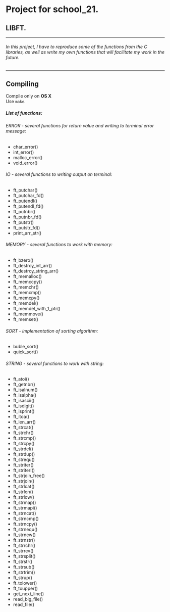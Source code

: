 # Project for school_21.
## LIBFT.
---
###### In this project, I have to reproduce some of the functions from the C libraries, as well as write my own functions that will facilitate my work in the future. 
---
## Compiling  
Compile only on **OS X**  
Use `make`.
##### List of functions:

###### ERROR - several functions for return value and writing to terminal error message:
* char_error()
* int_error()
* malloc_error()
* void_error()

###### IO - several functions to writing output on terminal:
* ft_putchar()
* ft_putchar_fd()
* ft_putendl()
* ft_putendl_fd()
* ft_putnbr()
* ft_putnbr_fd()
* ft_putstr()
* ft_putstr_fd()
* print_arr_str()

###### MEMORY - several functions to work with memory:
* ft_bzero()
* ft_destroy_int_arr()
* ft_destroy_string_arr()
* ft_memalloc()
* ft_memccpy()
* ft_memchr()
* ft_memcmp()
* ft_memcpy()
* ft_memdel()
* ft_memdel_with_1_ptr()
* ft_memmove()
* ft_memset()

###### SORT - implementation of sorting algorithm:
* buble_sort()
* quick_sort()

###### STRING - several functions to work with string:
* ft_atoi()
* ft_getnbr()
* ft_isalnum()
* ft_isalpha()
* ft_isascii()
* ft_isdigit()
* ft_isprint()
* ft_itoa()
* ft_len_arr()
* ft_strcat()
* ft_strchr()
* ft_strcmp()
* ft_strcpy()
* ft_strdel()
* ft_strdup()
* ft_strequ()
* ft_striter()
* ft_striteri()
* ft_strjoin_free()
* ft_strjoin()
* ft_strlcat()
* ft_strlen()
* ft_strlow()
* ft_strmap()
* ft_strmapi()
* ft_strncat()
* ft_strncmp()
* ft_strncpy()
* ft_strnequ()
* ft_strnew()
* ft_strnstr()
* ft_strrchr()
* ft_strrev()
* ft_strsplit()
* ft_strstr()
* ft_strsub()
* ft_strtrim()
* ft_strup()
* ft_tolower()
* ft_toupper()
* get_next_line()
* read_big_file()
* read_file()
